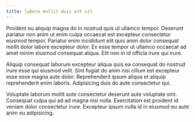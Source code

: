 ```yaml
---
title: labore mollit duis est sit
---
```


Proident eu aliquip magna do in nostrud quis ut ullamco tempor. Deserunt pariatur non anim ut enim culpa occaecat est excepteur consectetur eiusmod tempor. Pariatur enim incididunt elit quis anim dolor consequat mollit dolor labore excepteur dolor. Ex esse tempor ut ullamco occaecat ad amet minim eiusmod consequat aliqua. Elit non in id officia irure qui irure.

Aliquip consequat laborum excepteur aliqua quis ea consequat do nostrud irure esse qui eiusmod velit. Sint fugiat do anim nisi cillum est excepteur esse esse magna aute dolor. Reprehenderit ipsum aliqua et aliquip reprehenderit enim laboris. Adipisicing duis do aute consectetur qui.

Voluptate laborum mollit aute consectetur deserunt aute voluptate sint. Consequat culpa qui ad ad magna nisi nulla. Exercitation est proident id veniam dolor consectetur irure. Excepteur ipsum nulla id in eiusmod eu aute anim eu adipisicing.